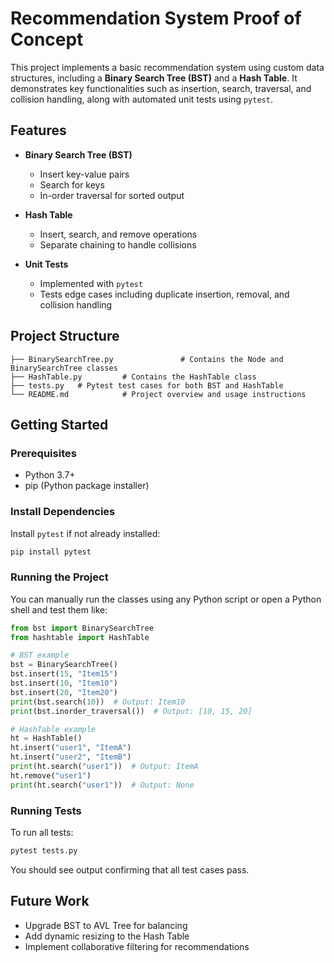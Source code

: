 # Recommendation System Proof of Concept

This project implements a basic recommendation system using custom data structures, including a **Binary Search Tree (BST)** and a **Hash Table**. It demonstrates key functionalities such as insertion, search, traversal, and collision handling, along with automated unit tests using `pytest`.

## Features

- **Binary Search Tree (BST)**  
  - Insert key-value pairs  
  - Search for keys  
  - In-order traversal for sorted output  

- **Hash Table**  
  - Insert, search, and remove operations  
  - Separate chaining to handle collisions  

- **Unit Tests**  
  - Implemented with `pytest`  
  - Tests edge cases including duplicate insertion, removal, and collision handling  

## Project Structure

```
├── BinarySearchTree.py               # Contains the Node and BinarySearchTree classes
├── HashTable.py         # Contains the HashTable class
├── tests.py   # Pytest test cases for both BST and HashTable
└── README.md            # Project overview and usage instructions
```

## Getting Started

### Prerequisites

- Python 3.7+
- pip (Python package installer)

### Install Dependencies

Install `pytest` if not already installed:

```bash
pip install pytest
```

### Running the Project

You can manually run the classes using any Python script or open a Python shell and test them like:

```python
from bst import BinarySearchTree
from hashtable import HashTable

# BST example
bst = BinarySearchTree()
bst.insert(15, "Item15")
bst.insert(10, "Item10")
bst.insert(20, "Item20")
print(bst.search(10))  # Output: Item10
print(bst.inorder_traversal())  # Output: [10, 15, 20]

# HashTable example
ht = HashTable()
ht.insert("user1", "ItemA")
ht.insert("user2", "ItemB")
print(ht.search("user1"))  # Output: ItemA
ht.remove("user1")
print(ht.search("user1"))  # Output: None
```

### Running Tests

To run all tests:

```bash
pytest tests.py
```

You should see output confirming that all test cases pass.

## Future Work

- Upgrade BST to AVL Tree for balancing
- Add dynamic resizing to the Hash Table
- Implement collaborative filtering for recommendations